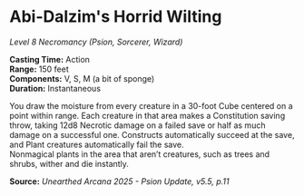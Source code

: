 # Abi-Dalzim's Horrid Wilting
*Level 8 Necromancy (Psion, Sorcerer, Wizard)*

**Casting Time:** Action  
**Range:** 150 feet  
**Components:** V, S, M (a bit of sponge)  
**Duration:** Instantaneous  

You draw the moisture from every creature in a 30-foot Cube centered on a point within range. Each creature in that area makes a Constitution saving throw, taking 12d8 Necrotic damage on a failed save or half as much damage on a successful one. Constructs automatically succeed at the save, and Plant creatures automatically fail the save.  
Nonmagical plants in the area that aren’t creatures, such as trees and shrubs, wither and die instantly.

**Source:** *Unearthed Arcana 2025 - Psion Update, v5.5, p.11*